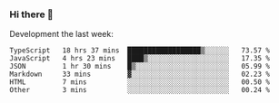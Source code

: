 ### Hi there 👋

Development the last week:
<!--START_SECTION:waka-->

```text
TypeScript   18 hrs 37 mins  ██████████████████▒░░░░░░   73.57 %
JavaScript   4 hrs 23 mins   ████▒░░░░░░░░░░░░░░░░░░░░   17.35 %
JSON         1 hr 30 mins    █▒░░░░░░░░░░░░░░░░░░░░░░░   05.99 %
Markdown     33 mins         ▓░░░░░░░░░░░░░░░░░░░░░░░░   02.23 %
HTML         7 mins          ░░░░░░░░░░░░░░░░░░░░░░░░░   00.50 %
Other        3 mins          ░░░░░░░░░░░░░░░░░░░░░░░░░   00.24 %
```

<!--END_SECTION:waka-->

<!--
**JASONPANGGO/jasonpanggo** is a ✨ _special_ ✨ repository because its `README.md` (this file) appears on your GitHub profile.

Here are some ideas to get you started:

- 🔭 I’m currently working on ...
- 🌱 I’m currently learning ...
- 👯 I’m looking to collaborate on ...
- 🤔 I’m looking for help with ...
- 💬 Ask me about ...
- 📫 How to reach me: ...
- 😄 Pronouns: ...
- ⚡ Fun fact: ...
-->
